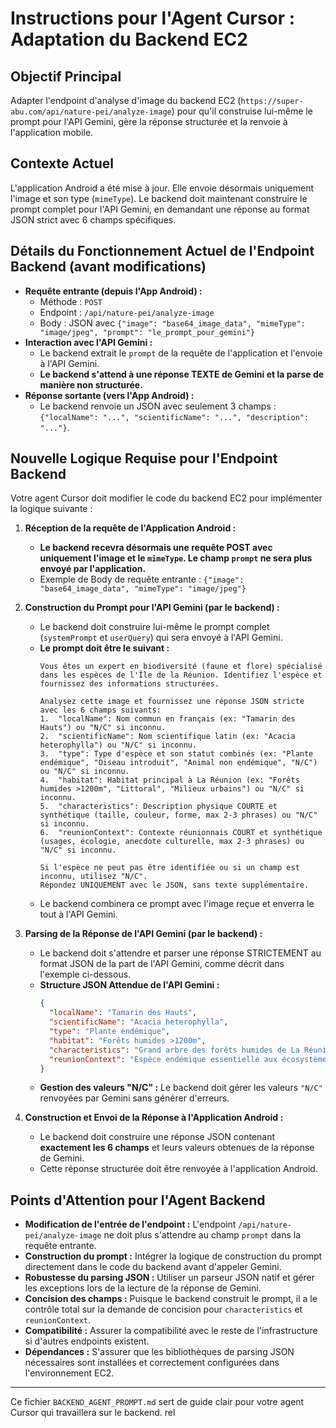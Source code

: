 # Instructions pour l'Agent Cursor : Adaptation du Backend EC2

## Objectif Principal
Adapter l'endpoint d'analyse d'image du backend EC2 (`https://super-abu.com/api/nature-pei/analyze-image`) pour qu'il construise lui-même le prompt pour l'API Gemini, gère la réponse structurée et la renvoie à l'application mobile.

## Contexte Actuel
L'application Android a été mise à jour. Elle envoie désormais uniquement l'image et son type (`mimeType`). Le backend doit maintenant construire le prompt complet pour l'API Gemini, en demandant une réponse au format JSON strict avec 6 champs spécifiques.

## Détails du Fonctionnement Actuel de l'Endpoint Backend (avant modifications)
*   **Requête entrante (depuis l'App Android) :**
    *   Méthode : `POST`
    *   Endpoint : `/api/nature-pei/analyze-image`
    *   Body : JSON avec `{"image": "base64_image_data", "mimeType": "image/jpeg", "prompt": "le_prompt_pour_gemini"}`
*   **Interaction avec l'API Gemini :**
    *   Le backend extrait le `prompt` de la requête de l'application et l'envoie à l'API Gemini.
    *   **Le backend s'attend à une réponse TEXTE de Gemini et la parse de manière non structurée.**
*   **Réponse sortante (vers l'App Android) :**
    *   Le backend renvoie un JSON avec seulement 3 champs : `{"localName": "...", "scientificName": "...", "description": "..."}`.

## Nouvelle Logique Requise pour l'Endpoint Backend

Votre agent Cursor doit modifier le code du backend EC2 pour implémenter la logique suivante :

1.  **Réception de la requête de l'Application Android :**
    *   **Le backend recevra désormais une requête POST avec uniquement l'image et le `mimeType`. Le champ `prompt` ne sera plus envoyé par l'application.**
    *   Exemple de Body de requête entrante : `{"image": "base64_image_data", "mimeType": "image/jpeg"}`

2.  **Construction du Prompt pour l'API Gemini (par le backend) :**
    *   Le backend doit construire lui-même le prompt complet (`systemPrompt` et `userQuery`) qui sera envoyé à l'API Gemini.
    *   **Le prompt doit être le suivant :**
        ```text
        Vous êtes un expert en biodiversité (faune et flore) spécialisé dans les espèces de l'Île de la Réunion. Identifiez l'espèce et fournissez des informations structurées.

        Analysez cette image et fournissez une réponse JSON stricte avec les 6 champs suivants:
        1.  "localName": Nom commun en français (ex: "Tamarin des Hauts") ou "N/C" si inconnu.
        2.  "scientificName": Nom scientifique latin (ex: "Acacia heterophylla") ou "N/C" si inconnu.
        3.  "type": Type d'espèce et son statut combinés (ex: "Plante endémique", "Oiseau introduit", "Animal non endémique", "N/C") ou "N/C" si inconnu.
        4.  "habitat": Habitat principal à La Réunion (ex: "Forêts humides >1200m", "Littoral", "Milieux urbains") ou "N/C" si inconnu.
        5.  "characteristics": Description physique COURTE et synthétique (taille, couleur, forme, max 2-3 phrases) ou "N/C" si inconnu.
        6.  "reunionContext": Contexte réunionnais COURT et synthétique (usages, écologie, anecdote culturelle, max 2-3 phrases) ou "N/C" si inconnu.

        Si l'espèce ne peut pas être identifiée ou si un champ est inconnu, utilisez "N/C".
        Répondez UNIQUEMENT avec le JSON, sans texte supplémentaire.
        ```
    *   Le backend combinera ce prompt avec l'image reçue et enverra le tout à l'API Gemini.

3.  **Parsing de la Réponse de l'API Gemini (par le backend) :**
    *   Le backend doit s'attendre et parser une réponse STRICTEMENT au format JSON de la part de l'API Gemini, comme décrit dans l'exemple ci-dessous.
    *   **Structure JSON Attendue de l'API Gemini :**
        ```json
        {
          "localName": "Tamarin des Hauts",
          "scientificName": "Acacia heterophylla",
          "type": "Plante endémique",
          "habitat": "Forêts humides >1200m",
          "characteristics": "Grand arbre des forêts humides de La Réunion, feuilles persistantes, fleurs jaunes en grappes.",
          "reunionContext": "Espèce endémique essentielle aux écosystèmes montagnards. Bois apprécié des artisans."
        }
        ```
    *   **Gestion des valeurs "N/C" :** Le backend doit gérer les valeurs `"N/C"` renvoyées par Gemini sans générer d'erreurs.

4.  **Construction et Envoi de la Réponse à l'Application Android :**
    *   Le backend doit construire une réponse JSON contenant **exactement les 6 champs** et leurs valeurs obtenues de la réponse de Gemini.
    *   Cette réponse structurée doit être renvoyée à l'application Android.

## Points d'Attention pour l'Agent Backend

*   **Modification de l'entrée de l'endpoint :** L'endpoint `/api/nature-pei/analyze-image` ne doit plus s'attendre au champ `prompt` dans la requête entrante.
*   **Construction du prompt :** Intégrer la logique de construction du prompt directement dans le code du backend avant d'appeler Gemini.
*   **Robustesse du parsing JSON :** Utiliser un parseur JSON natif et gérer les exceptions lors de la lecture de la réponse de Gemini.
*   **Concision des champs :** Puisque le backend construit le prompt, il a le contrôle total sur la demande de concision pour `characteristics` et `reunionContext`.
*   **Compatibilité :** Assurer la compatibilité avec le reste de l'infrastructure si d'autres endpoints existent.
*   **Dépendances :** S'assurer que les bibliothèques de parsing JSON nécessaires sont installées et correctement configurées dans l'environnement EC2.

---

Ce fichier `BACKEND_AGENT_PROMPT.md` sert de guide clair pour votre agent Cursor qui travaillera sur le backend.
rel